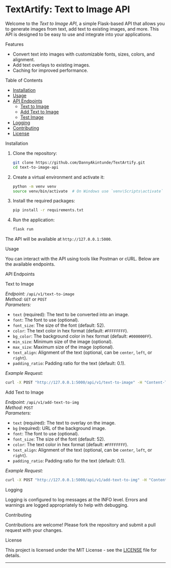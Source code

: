 # TextArtify: Text to Image API

Welcome to the *Text to Image API*, a simple Flask-based API that allows you to generate images from text, add text to existing images, and more. This API is designed to be easy to use and integrate into your applications.

 Features

- Convert text into images with customizable fonts, sizes, colors, and alignment.
- Add text overlays to existing images.
- Caching for improved performance.

 Table of Contents

- [Installation](#installation)
- [Usage](#usage)
- [API Endpoints](#api-endpoints)
  - [Text to Image](#text-to-image)
  - [Add Text to Image](#add-text-to-image)
  - [Test Image](#test-image)
- [Logging](#logging)
- [Contributing](#contributing)
- [License](#license)

 Installation

1. Clone the repository:

   ```bash
   git clone https://github.com/DannyAkintunde/TextArtify.git
   cd text-to-image-api
   ```

2. Create a virtual environment and activate it:

   ```bash
   python -m venv venv
   source venv/bin/activate  # On Windows use `venv\Scripts\activate`
   ```

3. Install the required packages:

   ```bash
   pip install -r requirements.txt
   ```

4. Run the application:

   ```bash
   flask run
   ```

The API will be available at `http://127.0.0.1:5000`.

 Usage

You can interact with the API using tools like Postman or cURL. Below are the available endpoints.

 API Endpoints

 Text to Image

*Endpoint:* `/api/v1/text-to-image`  
*Method:* `GET` or `POST`  
*Parameters:*
- `text` (required): The text to be converted into an image.
- `font`: The font to use (optional).
- `font_size`: The size of the font (default: 52).
- `color`: The text color in hex format (default: `#FFFFFFFF`).
- `bg_color`: The background color in hex format (default: `#000000FF`).
- `min_size`: Minimum size of the image (optional).
- `max_size`: Maximum size of the image (optional).
- `text_align`: Alignment of the text (optional, can be `center`, `left`, or `right`).
- `padding_ratio`: Padding ratio for the text (default: 0.1).

*Example Request:*

```bash
curl -X POST "http://127.0.0.1:5000/api/v1/text-to-image" -H "Content-Type: application/json" -d '{"text": "Hello World", "font": "Arial"}'
```

 Add Text to Image

*Endpoint:* `/api/v1/add-text-to-img`  
*Method:* `POST`  
*Parameters:*
- `text` (required): The text to overlay on the image.
- `bg` (required): URL of the background image.
- `font`: The font to use (optional).
- `font_size`: The size of the font (default: 52).
- `color`: The text color in hex format (default: `#FFFFFFFF`).
- `text_align`: Alignment of the text (optional, can be `center`, `left`, or `right`).
- `padding_ratio`: Padding ratio for the text (default: 0.1).

*Example Request:*

```bash
curl -X POST "http://127.0.0.1:5000/api/v1/add-text-to-img" -H "Content-Type: application/json" -d '{"text": "Sample Text", "bg": "https://example.com/image.jpg"}'
```

 Logging

Logging is configured to log messages at the INFO level. Errors and warnings are logged appropriately to help with debugging.

 Contributing

Contributions are welcome! Please fork the repository and submit a pull request with your changes.

 License

This project is licensed under the MIT License - see the [LICENSE](LICENSE) file for details.

---